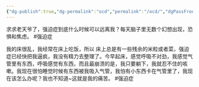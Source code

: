 ```yaml
---
{"dg-publish":true,"dg-permalink":"ocd","permalink":"/ocd/","dgPassFrontmatter":true,"created":"2025-05-13T12:41:49.011+08:00","updated":"2025-05-13T12:55:02.736+08:00"}
---
```




求求老天爷了，强迫症到底什么时候可以远离我？每天脑子里无数个幻想出现，恐惧和焦虑。 #强迫症


我的床很乱，我经常在床上吃饭，所以 床上总是有一些残余的米粒或者菜，强迫症已经快把我逼疯，我没有精力去整理了。今早起床，感觉呼吸不对劲，我感觉气管里有东西，呼吸感觉有东西，而且最崩溃的是，我只要躺下，我就忍不住的咳嗽。我现在很怕睡觉时候有东西被我吸入气管，我怕有小东西卡在气管里了，我现在该怎么办呢？我也不知道~这就是我的痛苦。 #强迫症
